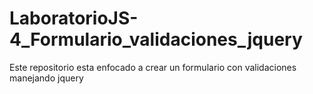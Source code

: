 # LaboratorioJS-4_Formulario_validaciones_jquery
Este repositorio esta enfocado a crear un formulario con validaciones manejando jquery
